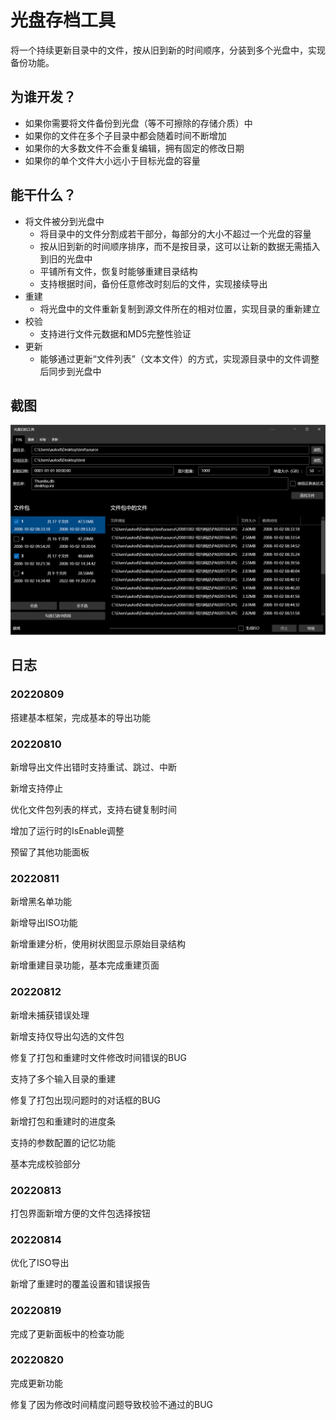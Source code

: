 # 光盘存档工具

将一个持续更新目录中的文件，按从旧到新的时间顺序，分装到多个光盘中，实现备份功能。

## 为谁开发？

- 如果你需要将文件备份到光盘（等不可擦除的存储介质）中
- 如果你的文件在多个子目录中都会随着时间不断增加
- 如果你的大多数文件不会重复编辑，拥有固定的修改日期
- 如果你的单个文件大小远小于目标光盘的容量

## 能干什么？

- 将文件被分到光盘中
  - 将目录中的文件分割成若干部分，每部分的大小不超过一个光盘的容量
  - 按从旧到新的时间顺序排序，而不是按目录，这可以让新的数据无需插入到旧的光盘中
  - 平铺所有文件，恢复时能够重建目录结构
  - 支持根据时间，备份任意修改时刻后的文件，实现接续导出
- 重建
  - 将光盘中的文件重新复制到源文件所在的相对位置，实现目录的重新建立
- 校验
  - 支持进行文件元数据和MD5完整性验证
- 更新
  - 能够通过更新“文件列表”（文本文件）的方式，实现源目录中的文件调整后同步到光盘中

## 截图

![打包界面](imgs/packing.png)

## 日志

### 20220809

搭建基本框架，完成基本的导出功能

### 20220810

新增导出文件出错时支持重试、跳过、中断

新增支持停止

优化文件包列表的样式，支持右键复制时间

增加了运行时的IsEnable调整

预留了其他功能面板

### 20220811

新增黑名单功能

新增导出ISO功能

新增重建分析，使用树状图显示原始目录结构

新增重建目录功能，基本完成重建页面

### 20220812

新增未捕获错误处理

新增支持仅导出勾选的文件包

修复了打包和重建时文件修改时间错误的BUG

支持了多个输入目录的重建

修复了打包出现问题时的对话框的BUG

新增打包和重建时的进度条

支持的参数配置的记忆功能

基本完成校验部分

### 20220813

打包界面新增方便的文件包选择按钮

### 20220814

优化了ISO导出

新增了重建时的覆盖设置和错误报告

### 20220819

完成了更新面板中的检查功能

### 20220820

完成更新功能

修复了因为修改时间精度问题导致校验不通过的BUG